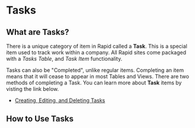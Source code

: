 # Tasks

## What are Tasks?

There is a unique category of item in Rapid called a **Task**. This is a special item used to track work within a company. All Rapid sites come packaged with a *Tasks Table*, and *Task Item* functionality.

Tasks can also be "Completed", unlike regular items. Completing an item means that it will cease to appear in most Tables and Views. There are two methods of completing a Task. You can learn more about **Task** items by visting the link below.

- [Creating, Editing, and Deleting Tasks](</docs/Rapid/2-Rapid Standard/1-Tasks/creating-editing-and-deleting-tasks.md>)

## How to Use Tasks


